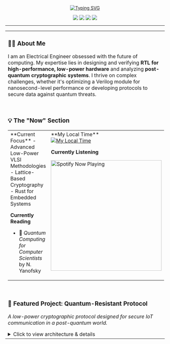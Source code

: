 <div align="center">
  <a href="https://github.com/ShaikhEamin">
    <img src="https://readme-typing-svg.herokuapp.com?font=JetBrains+Mono&size=30&pause=1000&color=E0DEF4&center=true&width=600&lines=Hi%2C+I'm+Shaikh+Eamin+👋;RTL+Designer+%7C+Quantum+Security+Analyst;Pioneering+Quantum-Resistant+Hardware" alt="Typing SVG" />
  </a>
</div>

<p align="center">
  <a href="https://github.com/ShaikhEamin?tab=repositories"><img src="https://img.shields.io/badge/Projects-302D41?style=for-the-badge&logo=googledocs&logoColor=c9cbff"></a>
  <a href="https://www.linkedin.com/in/shaikh-eamin/"><img src="https://img.shields.io/badge/LinkedIn-302D41?style=for-the-badge&logo=linkedin&logoColor=c9cbff"></a>
  <a href="mailto:Eamineee19@gmail.com"><img src="https://img.shields.io/badge/Email_Me-302D41?style=for-the-badge&logo=gmail&logoColor=c9cbff"></a>
  <a href="#-my-digital-footprint"><img src="https://img.shields.io/badge/More-302D41?style=for-the-badge&logo=read-the-docs&logoColor=c9cbff"></a>
</p>

---

<table width="100%" border="0">
<tr valign="top">
<td width="65%">

### <a id="-about-me"></a>👨‍💻 About Me
I am an Electrical Engineer obsessed with the future of computing. My expertise lies in designing and verifying **RTL for high-performance, low-power hardware** and analyzing **post-quantum cryptographic systems**. I thrive on complex challenges, whether it's optimizing a Verilog module for nanosecond-level performance or developing protocols to secure data against quantum threats.

<br>

### <a id="-the-now-section"></a>💡 The "Now" Section

<table width="100%">
<tr valign="top">
<td width="50%">
  **Current Focus**
  - Advanced Low-Power VLSI Methodologies
  - Lattice-Based Cryptography
  - Rust for Embedded Systems

  **Currently Reading**
  - 📖 *Quantum Computing for Computer Scientists* by N. Yanofsky
</td>
<td width="50%">
  **My Local Time**
  <div>
    <a href="https://time.is/Khulna_Bangladesh" title="Time in Khulna, Bangladesh">
      <img src="https://img.shields.io/badge/dynamic/json?style=for-the-badge&logo=clock&logoColor=white&label=Local%20Time&query=%24.time&url=https%3A%2F%2Fworldtimeapi.org%2Fapi%2Ftimezone%2FAsia%2FDhaka" alt="My Local Time">
    </a>
  </div>

  **Currently Listening**
  <div>
    <a href="https://open.spotify.com/user/your-spotify-user-id" title="My Spotify">
      <img src="https://spotify-now-playing-yourusername.vercel.app/api/spotify" alt="Spotify Now Playing" width="350">
    </a>
  </div>
</td>
</tr>
</table>

<br>

### 🚀 Featured Project: Quantum-Resistant Protocol
*A low-power cryptographic protocol designed for secure IoT communication in a post-quantum world.*
<details>
<summary>Click to view architecture & details</summary>

Here's a simplified view of the key exchange process:

```mermaid
graph TD
    A[IoT Device] -->|Public Key + Encrypted Nonce| B(Server);
    B -->|Generates Session Key| B;
    B -->|Encrypted Session Key| A;
    A -->|Decrypts & Verifies| A;
    A <-->|Secure Communication| B;

    style A fill:#31748f,stroke:#333,stroke-width:2px
    style B fill:#e69875,stroke:#333,stroke-width:2px
